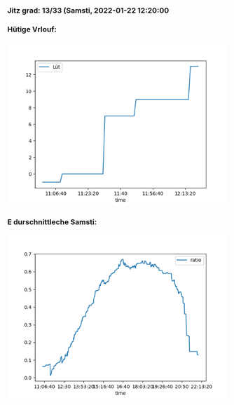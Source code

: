 ### Jitz grad: 13/33 (Samsti, 2022-01-22 12:20:00

### Hütige Vrlouf:
![Graph](Today.png)

### E durschnittleche Samsti:
![Graph](Samsti.png)